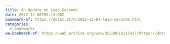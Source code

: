 ```yaml
---
title: An Update on Leap Seconds
date: 2022-12-06T09:13:00Z
bookmark-of: https://dotat.at/@/2022-12-04-leap-seconds.html
categories:
  - bookmarks
wa-bookmark-of: https://web.archive.org/web/20230614215437/https://dotat.at/@/2022-12-04-leap-seconds.html
---
```

